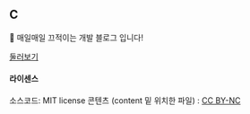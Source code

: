 ## C
🙏 매일매일 끄적이는 개발 블로그 입니다!

[둘러보기](https://c.cjaewon.com)

#### 라이센스
소스코드: MIT license
콘텐츠 (content 밑 위치한 파일) : [CC BY-NC](http://ccl.cckorea.org/about/)